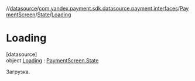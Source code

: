 //[datasource](../../../../../index.md)/[com.yandex.payment.sdk.datasource.payment.interfaces](../../../index.md)/[PaymentScreen](../../index.md)/[State](../index.md)/[Loading](index.md)

# Loading

[datasource]\
object [Loading](index.md) : [PaymentScreen.State](../index.md)

Загрузка.
